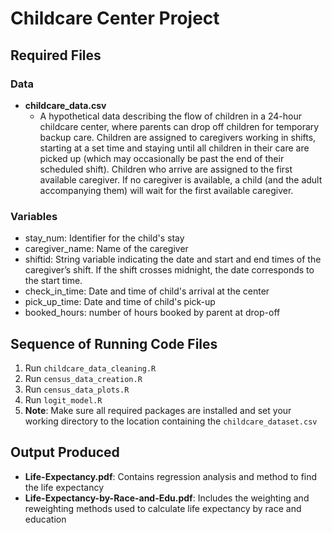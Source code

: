 # Childcare Center Project

## Required Files

### Data
- **childcare_data.csv**  
  - A hypothetical data describing the flow of children in a 24-hour childcare center, where parents can drop off children for temporary backup care. Children are assigned to caregivers working in shifts, starting at a set time and staying until all children in their care are picked up (which may occasionally be past the end of their scheduled shift). Children who arrive are assigned to the first available caregiver. If no caregiver is available, a child (and the adult accompanying them) will wait for the first available caregiver.


### Variables
- stay_num: Identifier for the child's stay
- caregiver_name: Name of the caregiver
- shiftid: String variable indicating the date and start and end times of the caregiver’s shift. If the shift crosses midnight, the date corresponds to the start time.
- check_in_time: Date and time of child's arrival at the center
- pick_up_time: Date and time of child's pick-up
- booked_hours: number of hours booked by parent at drop-off

## Sequence of Running Code Files

1. Run `childcare_data_cleaning.R`
2. Run `census_data_creation.R`
3. Run `census_data_plots.R`
4. Run `logit_model.R`
5. **Note**: Make sure all required packages are installed and set your working directory to the location containing the `childcare_dataset.csv`

## Output Produced
- **Life-Expectancy.pdf**: Contains regression analysis and method to find the life expectancy
- **Life-Expectancy-by-Race-and-Edu.pdf**: Includes the weighting and reweighting methods used to calculate life expectancy by race and education
